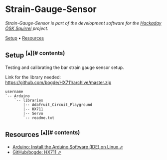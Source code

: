 # Strain-Gauge-Sensor

_Strain-Gauge-Sensor is part of the development software for the [Hackaday ÓSK Squirrel](https://hackaday.io/project/165563-sk-squirrel) project._

<a id="contents"></a>
[Setup](#setup-) •
[Resources](#resources-)

## Setup <a id="setup-"></a><sup>[▴](# contents)</sup>

Testing and calibrating the bar strain gauge sensor setup.

Link for the library needed: <https://github.com/bogde/HX711/archive/master.zip>

```
username
`-- Arduino
    `-- libraries
        |-- Adafruit_Circuit_Playground
        |-- HX711
        |-- Servo
        `-- readme.txt
```

## Resources <a id="resources-"></a><sup>[▴](# contents)</sup>

* [Arduino: Install the Arduino Software (IDE) on Linux ⬀](https://www.arduino.cc/en/guide/linux)
* [GitHub/bogde: HX711 ⬀](https://github.com/bogde/HX711)